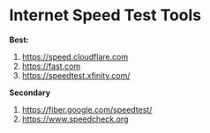 # Internet Speed Test Tools

**Best:**
1. https://speed.cloudflare.com
2. https://fast.com
3. https://speedtest.xfinity.com/

**Secondary**
1. https://fiber.google.com/speedtest/
2. https://www.speedcheck.org
